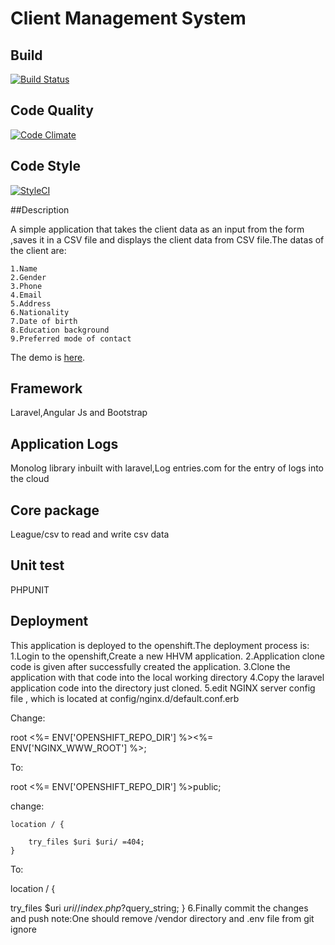 # Client Management System

## Build

[![Build Status](https://travis-ci.org/basanta123/client-management-system.svg?branch=master)](https://travis-ci.org/basanta123/client-management-system)


## Code Quality

[![Code Climate](https://codeclimate.com/repos/56db22a9b86182796c010820/badges/f5521d15de565dc9566e/gpa.svg)](https://codeclimate.com/repos/56db22a9b86182796c010820/feed)

## Code Style

[![StyleCI](https://styleci.io/repos/52873783/shield)](https://styleci.io/repos/52873783)

##Description

A simple application that takes the client data as an input from the form ,saves it in a CSV file and displays the client data from CSV file.The datas of the client are:


    1.Name
    2.Gender
    3.Phone
    4.Email
    5.Address
    6.Nationality
    7.Date of birth
    8.Education background
    9.Preferred mode of contact 

   The demo is  [here](http://clientmanagement-apilaravel.rhcloud.com/).


## Framework

Laravel,Angular Js and  Bootstrap

## Application Logs

Monolog library inbuilt with laravel,Log entries.com for the entry of logs into the cloud

## Core package

League/csv to read and write csv data

## Unit test

PHPUNIT

## Deployment

This application is deployed to the openshift.The deployment process is:
1.Login to the openshift,Create a new HHVM application.
2.Application clone code is given after successfully created the application.
3.Clone the application with that code into the local working directory
4.Copy the laravel application code into the directory just cloned.
5.edit NGINX server config file , which is located at config/nginx.d/default.conf.erb

Change:

root              <%= ENV['OPENSHIFT_REPO_DIR'] %><%= ENV['NGINX_WWW_ROOT'] %>;

To:

root              <%= ENV['OPENSHIFT_REPO_DIR'] %>public;


change:

    location / {

        try_files $uri $uri/ =404;
    }

To:

location / {

  try_files $uri $uri/ /index.php?$query_string;
 }
6.Finally commit the changes and push
note:One should remove /vendor directory and .env file from git ignore


